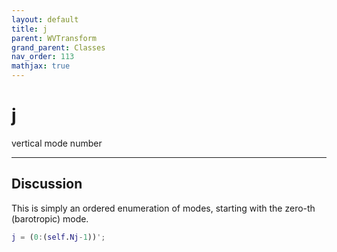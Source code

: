 ```yaml
---
layout: default
title: j
parent: WVTransform
grand_parent: Classes
nav_order: 113
mathjax: true
---
```


#  j

vertical mode number


---

## Discussion

This is simply an ordered enumeration of modes, starting with the zero-th (barotropic) mode.
```matlab
j = (0:(self.Nj-1))';
```

